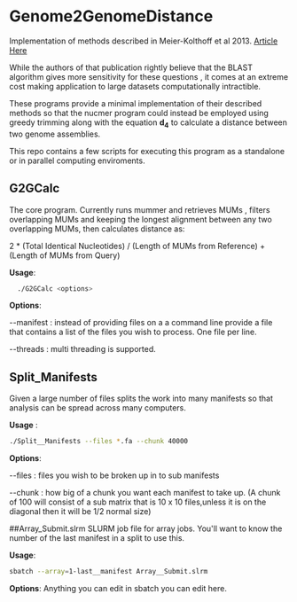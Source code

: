 # Genome2GenomeDistance

Implementation of methods described in Meier-Kolthoff et al 2013. [Article Here](http://www.biomedcentral.com/1471-2105/14/60)

While the authors of that publication rightly believe that the BLAST algorithm gives more sensitivity for these questions , it comes at an extreme cost making application to large datasets computationally intractible. 

These programs provide a minimal implementation of their described methods so that the nucmer program could instead be employed using greedy trimming along with the equation __d<sub>4</sub>__ to calculate a distance between two genome assemblies.

This repo contains a few scripts for executing this program as a standalone or in parallel computing enviroments. 


## G2GCalc

The core program. Currently runs mummer and retrieves MUMs , filters overlapping MUMs and keeping the longest alignment between any two overlapping MUMs, then calculates distance as:

2 * (Total Identical Nucleotides) / (Length of MUMs from Reference) + (Length of MUMs from Query) 


__Usage__:

```bash
  ./G2GCalc <options>
```

__Options__:

--manifest : instead of providing files on a a command line provide a file that contains a list of the files you wish to process. One file per line.

--threads : multi threading is supported. 

  
## Split_Manifests

Given a large number of files splits the work into many manifests so that analysis can be spread across many computers. 

__Usage__ : 

```bash
./Split__Manifests --files *.fa --chunk 40000
```
__Options__: 

--files : files you wish to be broken up in to sub manifests

--chunk : how big of a chunk you want each manifest to take up. (A chunk of 100 will consist of a sub matrix that is 10 x 10 files,unless it is on the diagonal then it will be 1/2 normal size)


##Array_Submit.slrm
SLURM job file for array jobs. You'll want to know the number of the last manifest in a split to use this.

__Usage__:
```bash
sbatch --array=1-last__manifest Array__Submit.slrm
```

__Options__:
	Anything you can edit in sbatch you can edit here. 


  


